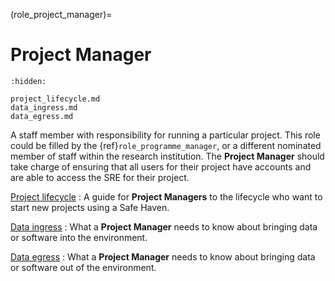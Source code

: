 (role_project_manager)=

# Project Manager

```{toctree}
:hidden:

project_lifecycle.md
data_ingress.md
data_egress.md
```

A staff member with responsibility for running a particular project.
This role could be filled by the {ref}`role_programme_manager`, or a different nominated member of staff within the research institution.
The **Project Manager** should take charge of ensuring that all users for their project have accounts and are able to access the SRE for their project.

[Project lifecycle](project_lifecycle.md)
: A guide for **Project Managers** to the lifecycle who want to start new projects using a Safe Haven.

[Data ingress](data_ingress.md)
: What a **Project Manager** needs to know about bringing data or software into the environment.

[Data egress](data_egress.md)
: What a **Project Manager** needs to know about bringing data or software out of the environment.
